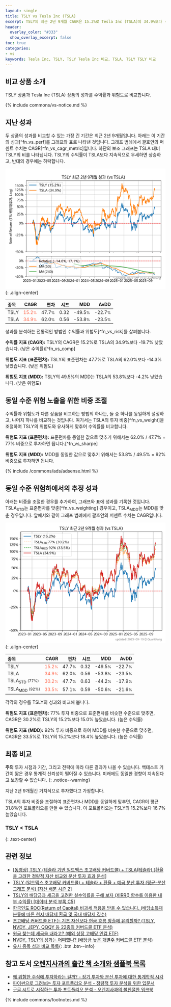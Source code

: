 ```yaml
---
layout: single
title: TSLY vs Tesla Inc (TSLA)
excerpt: TSLY의 최근 2년 9개월 CAGR은 15.2%로 Tesla Inc (TSLA)의 34.9%보다 -19.7% 낮았습니다.
header:
  overlay_color: "#333"
  show_overlay_excerpt: false
toc: true
categories:
- vs
keywords: Tesla Inc, TSLY, TSLY Tesla Inc 비교, TSLA, TSLY TSLY 비교
---
```


## 비교 상품 소개


TSLY 상품과 Tesla Inc (TSLA) 상품의 성과를 수익률과 위험도로 비교합니다.





{% include commons/vs-notice.md %}

## 지난 성과

두 상품의 성과를 비교할 수 있는 가장 긴 기간은 최근 2년 9개월입니다. 아래는 이 기간의 성과[^fn_vs_perf]를 그래프와 표로 나타낸 것입니다.
그래프 범례에서 괄호안의 퍼센트 수치는 CAGR[^fn_vs_cagr_metric]입니다.
하단의 보조 그래프는 TSLA 대비 TSLY의 비를 나타냅니다.
TSLY의 수익률이 TSLA보다 지속적으로 우세하면 상승하고, 반대의 경우에는 하락합니다.

![TSLY](/vs/images/tsly-vs-tsla_dual.png){: .align-center}

| **종목** | **CAGR** | **편차** | **샤프** | **MDD** | **AvDD** |
| :------------ | ------: | -----------: | -------: | ------: | -------: |
| TSLY | <span style="color: tomato">15.2<small>%</small></span> | 47.7<small>%</small> | 0.32 | -49.5<small>%</small> | -22.7<small>%</small> |
| TSLA | <span style="color: tomato">34.9<small>%</small></span> | 62.0<small>%</small> | 0.56 | -53.8<small>%</small> | -23.5<small>%</small> |

<!-- more -->


성과를 분석하는 전통적인 방법인 수익률과 위험도[^fn_vs_risk]를 살펴봅니다.

**수익률 지표 (CAGR):** TSLY의 CAGR은 15.2%로 TSLA의 34.9%보다 -19.7% 낮았습니다. (낮은 수익률)[^fn_vs_comp]

**위험도 지표 (표준편차):** TSLY의 표준편차는 47.7%로 TSLA의 62.0%보다 -14.3% 낮았습니다. (낮은 위험도)

**위험도 지표 (MDD):** TSLY의 49.5%의 MDD는 TSLA의 53.8%보다 -4.2% 낮았습니다. (낮은 위험도)



## 동일 수준 위험 노출을 위한 비중 조절

수익률과 위험도가 다른 상품을 비교하는 방법의 하나는, 둘 중 하나를 동일하게 설정하고, 나머지 하나를 비교하는 것입니다.
여기서는 TSLA의 투자 비중[^fn_vs_weight]을 조절하여 TSLY의 위험도와 유사하게 맞추어 수익률를 비교합니다.

**위험도 지표 (표준편차):** 표준편차를 동일한 값으로 맞추기 위해서는 62.0% / 47.7% = 77% 비중으로 투자하면 됩니다.[^fn_vs_sharpe]

**위험도 지표 (MDD):** MDD를 동일한 값으로 맞추기 위해서는 53.8% / 49.5% = 92% 비중으로 투자하면 됩니다.


{% include /commons/ads/adsense.html %}



## 동일 수준 위험하에서의 추정 성과

아래는 비중을 조절한 경우를 추가하여, 그래프와 표에 성과를 기록한 것입니다.
TSLA<sub>STD</sub>는 표준편차를 맞춘[^fn_vs_weighting] 경우이고, TSLA<sub>MDD</sub>는 MDD를 맞춘 경우입니다.
앞에서와 같이 그래프 범례에서 괄호안의 퍼센트 수치는 CAGR입니다.


![TSLY](/vs/images/tsly-vs-tsla.png){: .align-center}



| **종목** | **CAGR** | **편차** | **샤프** | **MDD** | **AvDD** |
| :------------ | ------: | -----------: | -------: | ------: | -------: |
| TSLY | <span style="color: tomato">15.2<small>%</small></span> | 47.7<small>%</small> | 0.32 | -49.5<small>%</small> | -22.7<small>%</small> |
| TSLA | <span style="color: tomato">34.9<small>%</small></span> | 62.0<small>%</small> | 0.56 | -53.8<small>%</small> | -23.5<small>%</small> |
| TSLA<sub>STD</sub> <small>(77%)</small> | <span style="color: tomato">30.2<small>%</small></span> | 47.7<small>%</small> | 0.63 | -44.2<small>%</small> | -17.9<small>%</small> |
| TSLA<sub>MDD</sub> <small>(92%)</small> | <span style="color: tomato">33.5<small>%</small></span> | 57.1<small>%</small> | 0.59 | -50.6<small>%</small> | -21.6<small>%</small> |



각각의 경우를 TSLY의 성과와 비교해 봅니다.

**위험도 지표 (표준편차):** 77% 투자 비중으로 표준편차를 비슷한 수준으로 맞추면, CAGR은 30.2%로 TSLY의 15.2%보다 15.0% 높았습니다. (높은 수익률)

**위험도 지표 (MDD):** 92% 투자 비중으로 하여 MDD를 비슷한 수준으로 맞추면, CAGR은 33.5%로 TSLY의 15.2%보다 18.4% 높았습니다. (높은 수익률)




## 최종 비교

**주의** 투자 시점과 기간, 그리고 전략에 따라 다른 결과가 나올 수 있습니다. 백테스트 기간이 짧은 경우 통계적 신뢰성이 떨어질 수 있습니다. 미래에도 동일한 경향이 지속된다고 보장할 수 없습니다.
{: .notice--warning}

지난 2년 9개월간 거치식으로 투자했다고 가정합니다.

TSLA의 투자 비중을 조절하여 표준편차나 MDD를 동일하게 맞추면, CAGR이 평균 31.8%인 포트폴리오를 만들 수 있습니다.
이 포트폴리오는 TSLY의 15.2%보다 16.7% 높았습니다.

### TSLY &lt; TSLA
{: .text-center}


## 관련 정보

- [[동영상] TSLY (테슬라 기반 일드맥스 초고배당 커버드콜) + TSLA(테슬라) [환율을 고려한 정량적 자산 비교와 분산 투자 효과 분석]](https://youtu.be/FosdbhvnzIo)
- [TSLY (일드맥스 초고배당 커버드콜) + 테슬라 + 환율 + 예금 분산 투자 (평균-분산 그래프 분석) [자산 배분 시즌 2]](https://m.blog.naver.com/onuri2005/223937137772)
- [TSLY의 배당금과 세금을 고려한 실수익률을 구해 보자 (XIRR() 함수를 이용한 내부 수익률) [데이터 분석 부록 C5]](https://kongdori.tistory.com/688)
- [한국인도 ROC(Return of Capital) 비과세 적용을 받을 수 있습니다. (배당소득재분류에 따른 현지 배당세 환급 및 국내 배당세 징수)](https://kongdori.tistory.com/299)
- [초고배당 커버드콜 ETF는 기초 자산보다 현금 흐름 창출에 유리할까? (TSLY, NVDY, JEPY, QQQY 등 22종의 커버드콜 ETF 분석)](https://kongdori.tistory.com/286)
- [원금 찾는데 세금을 내라고? (해외 상장 고배당 인컴 ETF)](https://kongdori.tistory.com/206)
- [NVDY, TSLY의 성과는 어떠했나? (배당금 높은 개별주 커버드콜 ETF 분석)](https://kongdori.tistory.com/172)
- [유사 종목 성과 비교 목록](/vs/){: .btn .btn--info}


## 참고 도서 [오렌지사과의 출간 책 소개와 샘플북 목록](https://kongdori.tistory.com/691)

- [왜 위험한 주식에 투자하라는 걸까? - 장기 투자와 분산 투자에 대한 통계학적 시각](https://kongdori.tistory.com/421)
- [파이썬으로 그려보는 투자 포트폴리오 분석  - 정량적 투자 분석을 위한 입문서](https://kongdori.tistory.com/643)
- [구글 시트로 시작하는 투자 포트폴리오 분석 - 오렌지사과의 불친절한 워크북](https://kongdori.tistory.com/449)

{% include commons/footnotes.md %}